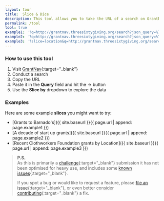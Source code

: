 ```yaml
---
layout: tour
title:  Slice & Dice
description: This tool allows you to take the URL of a search on GrantNav, and visually slice it up by dimensions such as Year or Location.
permalink: /tool
tool: true
example1: '?q=http://grantnav.threesixtygiving.org/search?json_query=%7B"aggs"%3A+%7B"currency"%3A+%7B"terms"%3A+%7B"size"%3A+3%2C+"field"%3A+"currency"%7D%7D%2C+"recipientOrganization"%3A+%7B"terms"%3A+%7B"size"%3A+50%2C+"field"%3A+"recipientOrganization.id_and_name"%7D%7D%2C+"fundingOrganization"%3A+%7B"terms"%3A+%7B"size"%3A+50%2C+"field"%3A+"fundingOrganization.id_and_name"%7D%7D%2C+"recipientDistrictName"%3A+%7B"terms"%3A+%7B"size"%3A+3%2C+"field"%3A+"recipientDistrictName"%7D%7D%2C+"recipientRegionName"%3A+%7B"terms"%3A+%7B"size"%3A+3%2C+"field"%3A+"recipientRegionName"%7D%7D%7D%2C+"query"%3A+%7B"bool"%3A+%7B"must"%3A+%7B"query_string"%3A+%7B"query"%3A+"%2A"%2C+"default_field"%3A+"_all"%7D%7D%2C+"filter"%3A+%5B%7B"bool"%3A+%7B"should"%3A+%5B%5D%7D%7D%2C+%7B"bool"%3A+%7B"should"%3A+%5B%7B"term"%3A+%7B"recipientOrganization.id_and_name"%3A+"%5B%5C"Barnardo%27s%5C"%2C+%5C"GB-CHC-216250%5C"%5D"%7D%7D%5D%7D%7D%2C+%7B"bool"%3A+%7B"must"%3A+%7B%7D%2C+"should"%3A+%5B%5D%7D%7D%2C+%7B"bool"%3A+%7B"must"%3A+%7B%7D%2C+"should"%3A+%7B"range"%3A+%7B"amountAwarded"%3A+%7B%7D%7D%7D%7D%7D%2C+%7B"bool"%3A+%7B"should"%3A+%5B%5D%7D%7D%2C+%7B"bool"%3A+%7B"should"%3A+%5B%5D%7D%7D%2C+%7B"bool"%3A+%7B"should"%3A+%5B%5D%7D%7D%2C+%7B"bool"%3A+%7B"should"%3A+%5B%5D%7D%7D%5D%7D%7D%2C+"sort"%3A+%7B"_score"%3A+%7B"order"%3A+"desc"%7D%7D%2C+"extra_context"%3A+%7B"amountAwardedFixed_facet_size"%3A+3%2C+"awardYear_facet_size"%3A+3%7D%7D'
example2: '?q=http://grantnav.threesixtygiving.org/search?json_query=%7B%22aggs%22%3A+%7B%22currency%22%3A+%7B%22terms%22%3A+%7B%22size%22%3A+3%2C+%22field%22%3A+%22currency%22%7D%7D%2C+%22recipientOrganization%22%3A+%7B%22terms%22%3A+%7B%22size%22%3A+3%2C+%22field%22%3A+%22recipientOrganization.id_and_name%22%7D%7D%2C+%22fundingOrganization%22%3A+%7B%22terms%22%3A+%7B%22size%22%3A+3%2C+%22field%22%3A+%22fundingOrganization.id_and_name%22%7D%7D%2C+%22recipientDistrictName%22%3A+%7B%22terms%22%3A+%7B%22size%22%3A+3%2C+%22field%22%3A+%22recipientDistrictName%22%7D%7D%2C+%22recipientRegionName%22%3A+%7B%22terms%22%3A+%7B%22size%22%3A+3%2C+%22field%22%3A+%22recipientRegionName%22%7D%7D%7D%2C+%22query%22%3A+%7B%22bool%22%3A+%7B%22must%22%3A+%7B%22query_string%22%3A+%7B%22query%22%3A+%22%5C%22start+up%5C%22+AND+awardDate%3A%5B2008-01-01+TO+2018-12-31%5D%22%2C+%22default_field%22%3A+%22_all%22%7D%7D%2C+%22filter%22%3A+%5B%7B%22bool%22%3A+%7B%22should%22%3A+%5B%5D%7D%7D%2C+%7B%22bool%22%3A+%7B%22should%22%3A+%5B%5D%7D%7D%2C+%7B%22bool%22%3A+%7B%22must%22%3A+%7B%7D%2C+%22should%22%3A+%5B%5D%7D%7D%2C+%7B%22bool%22%3A+%7B%22must%22%3A+%7B%7D%2C+%22should%22%3A+%7B%22range%22%3A+%7B%22amountAwarded%22%3A+%7B%7D%7D%7D%7D%7D%2C+%7B%22bool%22%3A+%7B%22should%22%3A+%5B%5D%7D%7D%2C+%7B%22bool%22%3A+%7B%22should%22%3A+%5B%5D%7D%7D%2C+%7B%22bool%22%3A+%7B%22should%22%3A+%5B%5D%7D%7D%2C+%7B%22bool%22%3A+%7B%22should%22%3A+%5B%5D%7D%7D%5D%7D%7D%2C+%22sort%22%3A+%7B%22_score%22%3A+%7B%22order%22%3A+%22desc%22%7D%7D%2C+%22extra_context%22%3A+%7B%22amountAwardedFixed_facet_size%22%3A+3%2C+%22awardYear_facet_size%22%3A+3%7D%7D'
example3: '?slice=location&q=http://grantnav.threesixtygiving.org/search?json_query={"aggs":%20{"currency":%20{"terms":%20{"size":%203,%20"field":%20"currency"}},%20"recipientOrganization":%20{"terms":%20{"size":%203,%20"field":%20"recipientOrganization.id_and_name"}},%20"fundingOrganization":%20{"terms":%20{"size":%2050,%20"field":%20"fundingOrganization.id_and_name"}},%20"recipientDistrictName":%20{"terms":%20{"size":%203,%20"field":%20"recipientDistrictName"}},%20"recipientRegionName":%20{"terms":%20{"size":%203,%20"field":%20"recipientRegionName"}}},%20"query":%20{"bool":%20{"must":%20{"query_string":%20{"query":%20"awardDate:[2015-01-01%20TO%202017-12-31]",%20"default_field":%20"_all"}},%20"filter":%20[{"bool":%20{"should":%20[{"term":%20{"fundingOrganization.id_and_name":%20"[\"The%20Clothworkers%20Foundation\",%20\"GB-CHC-274100\"]"}}]}},%20{"bool":%20{"should":%20[]}},%20{"bool":%20{"must":%20{},%20"should":%20[]}},%20{"bool":%20{"must":%20{},%20"should":%20{"range":%20{"amountAwarded":%20{}}}}},%20{"bool":%20{"should":%20[]}},%20{"bool":%20{"should":%20[]}},%20{"bool":%20{"should":%20[]}},%20{"bool":%20{"should":%20[]}}]}},%20"sort":%20{"_score":%20{"order":%20"desc"}},%20"extra_context":%20{"amountAwardedFixed_facet_size":%203,%20"awardYear_facet_size":%203}}'
---
```


### How to use this tool

1. Visit [GrantNav](http://grantnav.threesixtygiving.org/){:target="_blank"}
2. Conduct a search
3. Copy the URL
4. Paste it in the **Query** field and hit the &rarr; button
5. Use the **Slice by** dropdown to explore the data

### Examples

Here are some example **slices** you might want to try:

- [Grants to Barnado's]({{ site.baseurl }}{{ page.url | append: page.example1 }})
- [A decade of start up grants]({{ site.baseurl }}{{ page.url | append: page.example2 }})
- [Recent Clothworkers Foundation grants by Location]({{ site.baseurl }}{{ page.url | append: page.example3 }})

>**P.S.**  
>As this is primarily a [challenge](https://challenge.threesixtygiving.org/){:target="_blank"} submission it has not been optimised for heavy use, and includes some [known issues](https://github.com/suninthesky/slice-and-dice#known-issues){:target="_blank"}.
><!-- TODO: and will limit your searches to displaying the first 1,250 grants -->
>
>If you spot a bug or would like to request a feature, please [file an issue](https://github.com/suninthesky/slice-and-dice/issues){:target="_blank"}, or even better consider [contributing](https://github.com/suninthesky/slice-and-dice#contributing){:target="_blank"} a fix.
